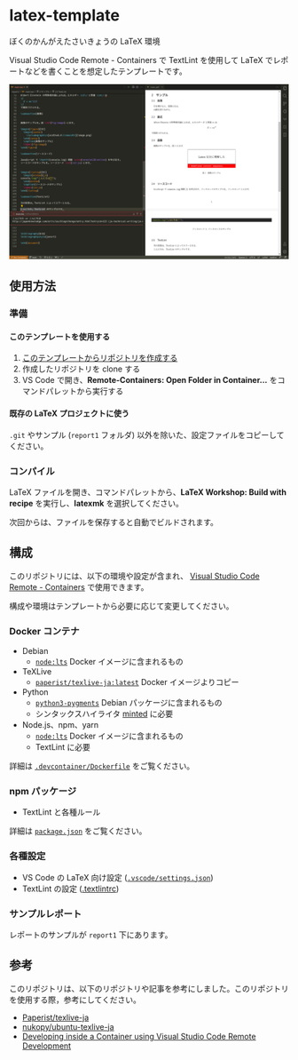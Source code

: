 # latex-template

ぼくのかんがえたさいきょうの LaTeX 環境

Visual Studio Code Remote - Containers で TextLint を使用して LaTeX でレポートなどを書くことを想定したテンプレートです。

![スクリーンショット](screenshot.png)

## 使用方法

### 準備

#### このテンプレートを使用する

1. [このテンプレートからリポジトリを作成する](https://docs.github.com/ja/repositories/creating-and-managing-repositories/creating-a-repository-from-a-template)
2. 作成したリポジトリを clone する
3. VS Code で開き、**Remote-Containers: Open Folder in Container...** をコマンドパレットから実行する

#### 既存の LaTeX プロジェクトに使う

`.git` やサンプル (`report1` フォルダ) 以外を除いた、設定ファイルをコピーしてください。

### コンパイル

LaTeX ファイルを開き、コマンドパレットから、**LaTeX Workshop: Build with recipe** を実行し、**latexmk** を選択してください。

次回からは、ファイルを保存すると自動でビルドされます。

## 構成

このリポジトリには、以下の環境や設定が含まれ、 [Visual Studio Code Remote - Containers](https://marketplace.visualstudio.com/items?itemName=ms-vscode-remote.remote-containers) で使用できます。

構成や環境はテンプレートから必要に応じて変更してください。

### Docker コンテナ

- Debian
  - [`node:lts`](https://hub.docker.com/_/node/) Docker イメージに含まれるもの
- TeXLive
  - [`paperist/texlive-ja:latest`](https://hub.docker.com/r/paperist/texlive-ja/) Docker イメージよりコピー
- Python
  - [`python3-pygments`](https://packages.debian.org/buster/python3-pygments) Debian パッケージに含まれるもの
  - シンタックスハイライタ [minted](https://ctan.org/pkg/minted) に必要
- Node.js、npm、yarn
  - [`node:lts`](https://hub.docker.com/_/node/) Docker イメージに含まれるもの
  - TextLint に必要

詳細は [`.devcontainer/Dockerfile`](.devcontainer/Dockerfile) をご覧ください。

### npm パッケージ

- TextLint と各種ルール

詳細は [`package.json`](package.json) をご覧ください。

### 各種設定

- VS Code の LaTeX 向け設定 ([`.vscode/settings.json`](.vscode/settings.json))
- TextLint の設定 ([.textlintrc](.textlintrc))

### サンプルレポート

レポートのサンプルが `report1` 下にあります。

## 参考

このリポジトリは、以下のリポジトリや記事を参考にしました。このリポジトリを使用する際，参考にしてください。

- [Paperist/texlive-ja](https://github.com/Paperist/texlive-ja)
- [nukopy/ubuntu-texlive-ja](https://github.com/nukopy/ubuntu-texlive-ja)
- [Developing inside a Container using Visual Studio Code Remote Development](https://code.visualstudio.com/docs/remote/containers)
